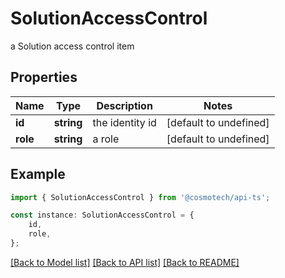 # SolutionAccessControl

a Solution access control item

## Properties

Name | Type | Description | Notes
------------ | ------------- | ------------- | -------------
**id** | **string** | the identity id | [default to undefined]
**role** | **string** | a role | [default to undefined]

## Example

```typescript
import { SolutionAccessControl } from '@cosmotech/api-ts';

const instance: SolutionAccessControl = {
    id,
    role,
};
```

[[Back to Model list]](../README.md#documentation-for-models) [[Back to API list]](../README.md#documentation-for-api-endpoints) [[Back to README]](../README.md)
